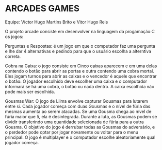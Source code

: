 # ARCADES GAMES
Equipe: Victor Hugo Martins Brito e Vitor Hugo Reis

O projeto arcade consiste em desenvolver na linguagem da progamação C os jogos:

Perguntas e Respostas: é um jogo em que o computador faz uma pergunta e lhe dar 4 alternativas e pedindo para que o usuário escolha a alterntiva correta.

Cobra na Caixa: o jogo consiste em Cinco caixas aparecem e em uma delas contendo o botão para abrir as portas e outra contendo uma cobra mortal. Eles jogam turnos para abrir as caixas e o vencedor é aquele que encontrar o botão. O jogador escolhido deve escolher uma caixa e o computador informará se há uma cobra, o botão ou nada dentro. A caixa escolhida não pode mais ser escolhida.

Gousmas War: O jogo de Liima envolve capturar Gousmas para lutarem entre si. Cada jogador começa com duas Gousmas e o nível de fúria das mesmas aumenta ao serem atacadas. Se uma Gousma chega ao nível de fúria maior que 5, ela é desintegrada. Durante a luta, as Gousmas podem se dividir transferindo uma quantidade selecionada de fúria para a outra Gousma. O objetivo do jogo é derrubar todas as Gousmas do adversário, e o perdedor pode optar por jogar novamente ou voltar para o menu principal. O jogo é multiplayer e o computador escolhe aleatoriamente qual jogador começa.
